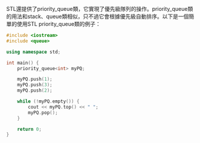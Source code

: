 STL還提供了priority_queue類，它實現了優先級隊列的操作。priority_queue類的用法和stack、queue類相似，只不過它會根據優先級自動排序。以下是一個簡單的使用STL priority_queue類的例子：

```c++
#include <iostream>
#include <queue>

using namespace std;

int main() {
    priority_queue<int> myPQ;

    myPQ.push(1);
    myPQ.push(3);
    myPQ.push(2);

    while (!myPQ.empty()) {
        cout << myPQ.top() << " ";
        myPQ.pop();
    }

    return 0;
}

```
